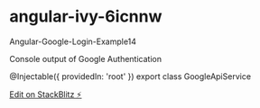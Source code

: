 # angular-ivy-6icnnw

Angular-Google-Login-Example14

Console output of Google Authentication

@Injectable({ providedIn: 'root' })
export class GoogleApiService

[Edit on StackBlitz ⚡️](https://stackblitz.com/edit/angular-ivy-6icnnw)
